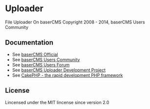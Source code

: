 Uploader
==========
File Uploader On baserCMS
Copyright 2008 - 2014, baserCMS Users Community  

Documentation
-------------

- See [baserCMS Official](http://basercms.net/)
- See [baserCMS Users Community](http://sites.google.com/site/baserusers/)
- See [baserCMS Users Forum](http://forum.basercms.net/)
- See [baserCMS Uploader Development Project](http://project.e-catchup.jp/projects/baseruploader) 
- See [CakePHP - the rapid development PHP framework](http://cakephp.jp)

License
-------

Lincensed under the MIT lincense since version 2.0
